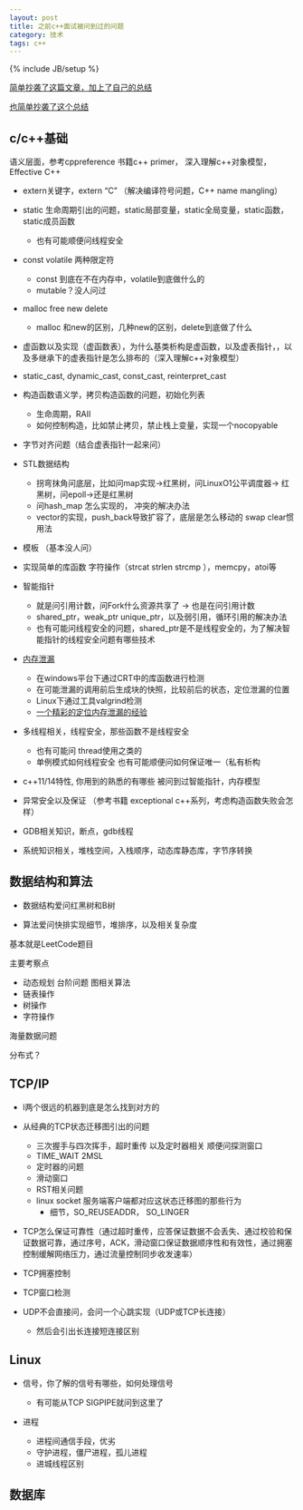 ```yaml
---
layout: post
title: 之前c++面试被问到过的问题
category: 技术
tags: c++
---
```

{% include JB/setup %}



[简单抄袭了这篇文章，加上了自己的总结](https://blog.csdn.net/shanghairuoxiao/article/details/72876248)

[也简单抄袭了这个总结](https://github.com/arkingc/note/blob/master/interview/C%2B%2B.md)

## c/c++基础 

语义层面，参考cppreference 书籍c++ primer， 深入理解c++对象模型，Effective C++

- extern关键字，extern “C” （解决编译符号问题，C++ name mangling）

- static 生命周期引出的问题，static局部变量，static全局变量，static函数，static成员函数
  - 也有可能顺便问线程安全

- const volatile 两种限定符 
  - const 到底在不在内存中，volatile到底做什么的
  - mutable？没人问过
- malloc free new delete 
  - malloc 和new的区别，几种new的区别，delete到底做了什么
- 虚函数以及实现（虚函数表），为什么基类析构是虚函数，以及虚表指针，，以及多继承下的虚表指针是怎么排布的（深入理解c++对象模型）
- static_cast, dynamic_cast, const_cast, reinterpret_cast
- 构造函数语义学，拷贝构造函数的问题，初始化列表
  - 生命周期，RAII
  - 如何控制构造，比如禁止拷贝，禁止栈上变量，实现一个nocopyable
- 字节对齐问题（结合虚表指针一起来问）
- STL数据结构 
  - 拐弯抹角问底层，比如问map实现->红黑树，问LinuxO1公平调度器->  红黑树，问epoll->还是红黑树
  - 问hash_map  怎么实现的， 冲突的解决办法
  - vector的实现，push_back导致扩容了，底层是怎么移动的  swap clear惯用法
- 模板 （基本没人问）
- 实现简单的库函数 字符操作（strcat strlen strcmp ），memcpy，atoi等
- 智能指针 
  - 就是问引用计数，问Fork什么资源共享了 -> 也是在问引用计数
  - shared_ptr，weak_ptr unique_ptr，以及弱引用，循环引用的解决办法
  - 也有可能问线程安全的问题，shared_ptr是不是线程安全的，为了解决智能指针的线程安全问题有哪些技术

- [内存泄漏](http://www.cnblogs.com/skynet/archive/2011/02/20/1959162.html) 
  - 在windows平台下通过CRT中的库函数进行检测
  - 在可能泄漏的调用前后生成块的快照，比较前后的状态，定位泄漏的位置
  - Linux下通过工具valgrind检测
  - [一个精彩的定位内存泄漏的经验](https://zhuanlan.zhihu.com/p/40912446)

- 多线程相关，线程安全，那些函数不是线程安全
  - 也有可能问 thread使用之类的
  - 单例模式如何线程安全 也有可能顺便问如何保证唯一（私有析构

- c++11/14特性, 你用到的熟悉的有哪些 被问到过智能指针，内存模型
- 异常安全以及保证 （参考书籍 exceptional c++系列，考虑构造函数失败会怎样）
- GDB相关知识，断点，gdb线程
- 系统知识相关，堆栈空间，入栈顺序，动态库静态库，字节序转换

## 数据结构和算法

- 数据结构爱问红黑树和B树

- 算法爱问快排实现细节，堆排序，以及相关复杂度

基本就是LeetCode题目

主要考察点

- 动态规划 台阶问题 图相关算法
- 链表操作
- 树操作
- 字符操作

海量数据问题

分布式？



## TCP/IP

- l两个很远的机器到底是怎么找到对方的
- 从经典的TCP状态迁移图引出的问题
  - 三次握手与四次挥手，超时重传 以及定时器相关 顺便问探测窗口
  - TIME_WAIT 2MSL
  - 定时器的问题
  - 滑动窗口
  - RST相关问题
  - linux socket 服务端客户端都对应这状态迁移图的那些行为
    - 细节，SO_REUSEADDR， SO_LINGER
- TCP怎么保证可靠性（通过超时重传，应答保证数据不会丢失、通过校验和保证数据可靠，通过序号，ACK，滑动窗口保证数据顺序性和有效性，通过拥塞控制缓解网络压力，通过流量控制同步收发速率）
- TCP拥塞控制
- TCP窗口检测
- UDP不会直接问，会问一个心跳实现（UDP或TCP长连接）

  - 然后会引出长连接短连接区别


## Linux

- 信号，你了解的信号有哪些，如何处理信号
  - 有可能从TCP SIGPIPE就问到这里了

- 进程
  - 进程间通信手段，优劣
  - 守护进程，僵尸进程，孤儿进程
  - 进城线程区别



## 数据库



